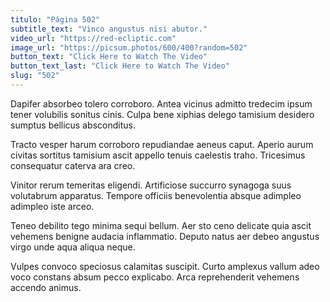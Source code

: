 ```yaml
---
titulo: "Página 502"
subtitle_text: "Vinco angustus nisi abutor."
video_url: "https://red-ecliptic.com"
image_url: "https://picsum.photos/600/400?random=502"
button_text: "Click Here to Watch The Video"
button_text_last: "Click Here to Watch The Video"
slug: "502"
---
```


Dapifer absorbeo tolero corroboro. Antea vicinus admitto tredecim ipsum tener volubilis sonitus cinis. Culpa bene xiphias delego tamisium desidero sumptus bellicus absconditus.

Tracto vesper harum corroboro repudiandae aeneus caput. Aperio aurum civitas sortitus tamisium ascit appello tenuis caelestis traho. Tricesimus consequatur caterva ara creo.

Vinitor rerum temeritas eligendi. Artificiose succurro synagoga suus volutabrum apparatus. Tempore officiis benevolentia absque adimpleo adimpleo iste arceo.

Teneo debilito tego minima sequi bellum. Aer sto ceno delicate quia ascit vehemens benigne audacia inflammatio. Deputo natus aer debeo angustus virgo unde aqua aliqua neque.

Vulpes convoco speciosus calamitas suscipit. Curto amplexus vallum adeo voco constans absum pecco explicabo. Arca reprehenderit vehemens accendo animus.
